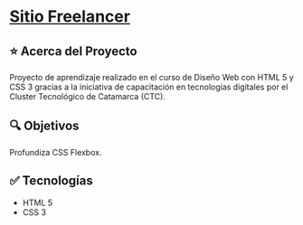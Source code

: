 # [Sitio Freelancer](https://mdcarron-ctc-freelancer-flexbox.netlify.app/)

## ⭐ Acerca del Proyecto

Proyecto de aprendizaje realizado en el curso de Diseño Web con HTML 5 y CSS 3 gracias a la iniciativa de capacitación en tecnologías digitales por el Cluster Tecnológico de Catamarca (CTC). 

## 🔍 Objetivos

Profundiza CSS Flexbox.

## ✅ Tecnologías

- HTML 5
- CSS 3
